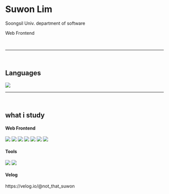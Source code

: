 
<h1>Suwon Lim</h1>
<p>Soongsil Univ. department of software</p>
<p>Web Frontend</p>

<br/>
<hr/>
<br/>

<h2>Languages</h2>
<img src="https://github-readme-stats.vercel.app/api/top-langs/?username=SwoftCreation&layout=Demo"/>
<br/>
<hr/>
<br/>

<h2>what i study</h2>
<h4>Web Frontend</h4>
<img src="https://img.shields.io/badge/React-red?style=for-the-badge&logo=React&color=61DAFB&logoColor=red">
<img src="https://img.shields.io/badge/HTML5-red?style=for-the-badge&logo=HTML5&color=E34F26&logoColor=blue">
<img src="https://img.shields.io/badge/Javascript-red?style=for-the-badge&logo=Javascript&color=F7DF1E&logoColor=red">
<img src="https://img.shields.io/badge/Redux-red?style=for-the-badge&logo=Redux&color=764ABC&logoColor=red">
<img src="https://img.shields.io/badge/ReactRouter-red?style=for-the-badge&logo=ReactRouter&color=CA4245&logoColor=green">
<img src="https://img.shields.io/badge/Bootstrap-red?style=for-the-badge&logo=Bootstrap&color=7952B3&logoColor=red">
<img src="https://img.shields.io/badge/Firebase-red?style=for-the-badge&logo=Firebase&color=FFCA28&logoColor=red">

<br/>

<h4>Tools</h4>
<img src="https://img.shields.io/badge/Visual_Studio_Code-red?style=for-the-badge&logo=VisualStudioCode&color=007ACC&logoColor=white">
<img src="https://img.shields.io/badge/Linux-red?style=for-the-badge&logo=Linux&color=FCC624&logoColor=red">

<h4>Velog</h4>
https://velog.io/@not_that_suwon
